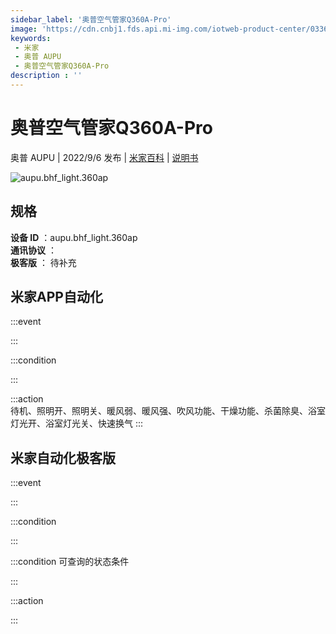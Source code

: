 ```yaml
---
sidebar_label: '奥普空气管家Q360A-Pro'
image: 'https://cdn.cnbj1.fds.api.mi-img.com/iotweb-product-center/0336ec22bf2a6e53578dc3c96ef09c7f_1660211266085.png?GalaxyAccessKeyId=AKVGLQWBOVIRQ3XLEW&Expires=9223372036854775807&Signature=qJTY2hZuKPIEifiHJY49XuvJTVg='
keywords: 
 - 米家
 - 奥普 AUPU
 - 奥普空气管家Q360A-Pro
description : ''
---
```

# 奥普空气管家Q360A-Pro

奥普 AUPU | 2022/9/6 发布 | [米家百科](https://home.mi.com/webapp/content/baike/product/index.html?model=aupu.bhf_light.360ap) | [说明书](https://home.mi.com/views/introduction.html?model=aupu.bhf_light.360ap&region=cn)

![aupu.bhf_light.360ap](https://cdn.cnbj1.fds.api.mi-img.com/iotweb-product-center/0336ec22bf2a6e53578dc3c96ef09c7f_1660211266085.png?GalaxyAccessKeyId=AKVGLQWBOVIRQ3XLEW&Expires=9223372036854775807&Signature=qJTY2hZuKPIEifiHJY49XuvJTVg=)

## 规格  
> 
**设备 ID** ：aupu.bhf_light.360ap  
**通讯协议** ：  
**极客版**  ： 待补充 


## 米家APP自动化  

:::event  

:::

:::condition  

:::

:::action   
待机、照明开、照明关、暖风弱、暖风强、吹风功能、干燥功能、杀菌除臭、浴室灯光开、浴室灯光关、快速换气
:::

## 米家自动化极客版  

:::event  

:::

:::condition  

:::

:::condition 可查询的状态条件  

:::

:::action  

:::

        
